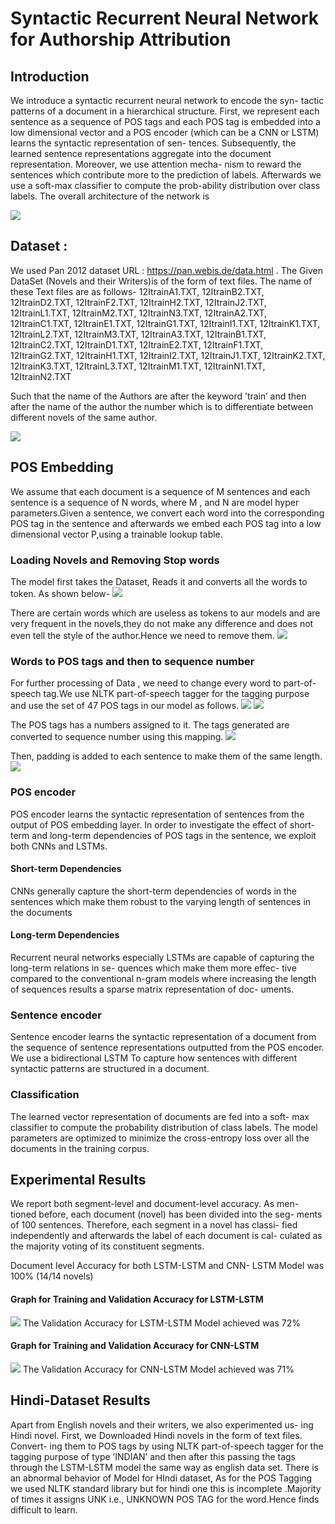# Syntactic Recurrent Neural Network for Authorship Attribution

<!-- vim-markdown-toc -->

## Introduction

We introduce a syntactic recurrent neural network to encode the syn-
tactic patterns of a document in a hierarchical structure. First, we
represent each sentence as a sequence of POS tags and each POS tag
is embedded into a low dimensional vector and a POS encoder (which
can be a CNN or LSTM) learns the syntactic representation of sen-
tences. Subsequently, the learned sentence representations aggregate
into the document representation. Moreover, we use attention mecha-
nism to reward the sentences which contribute more to the prediction
of labels. Afterwards we use a soft-max classifier to compute the prob-ability distribution over class labels.
The overall architecture of the network is

<img src="images/smai1.png" ></img>

## Dataset :
We used Pan 2012 dataset URL : https://pan.webis.de/data.html . The Given DataSet (Novels and their Writers)is of the form of text
files.
The name of these Text files are as follows-
12ItrainA1.TXT,
12ItrainB2.TXT,
12ItrainD2.TXT,
12ItrainF2.TXT,
12ItrainH2.TXT,
12ItrainJ2.TXT,
12ItrainL1.TXT,
12ItrainM2.TXT,
12ItrainN3.TXT,
12ItrainA2.TXT,
12ItrainC1.TXT,
12ItrainE1.TXT,
12ItrainG1.TXT,
12ItrainI1.TXT,
12ItrainK1.TXT,
12ItrainL2.TXT,
12ItrainM3.TXT,
12ItrainA3.TXT,
12ItrainB1.TXT,
12ItrainC2.TXT,
12ItrainD1.TXT,
12ItrainE2.TXT,
12ItrainF1.TXT,
12ItrainG2.TXT,
12ItrainH1.TXT,
12ItrainI2.TXT,
12ItrainJ1.TXT,
12ItrainK2.TXT,
12ItrainK3.TXT,
12ItrainL3.TXT,
12ItrainM1.TXT,
12ItrainN1.TXT,
12ItrainN2.TXT

Such that the name of the Authors are after the keyword ’train’ and
then after the name of the author the number which is to differentiate
between different novels of the same author.

<img src="images/9.png" ></img>

## POS Embedding
We assume that each document is a sequence of M sentences and
each sentence is a sequence of N words, where M , and N are model
hyper parameters.Given a sentence, we convert each word into the
corresponding POS tag in the sentence and afterwards we embed each
POS tag into a low dimensional vector P,using a trainable lookup
table.

### Loading Novels and Removing Stop words 
The model first takes the Dataset, Reads it and converts all the words
to token.
As shown below-
<img src="images/1.png" ></img>

There are certain words which are useless as tokens to aur models and
are very frequent in the novels,they do not make any difference and
does not even tell the style of the author.Hence we need to remove
them.
<img src="images/2.png" ></img>

### Words to POS tags and then to sequence number
For further processing of Data , we need to change every word to
part-of-speech tag.We use NLTK part-of-speech tagger for the tagging
purpose and use the set of 47 POS tags in our model as follows.
<img src="images/smai2.png" ></img>
<img src="images/4.png" ></img>

The POS tags has a numbers assigned to it. The tags generated are
converted to sequence number using this mapping.
<img src="images/6.png" ></img>

Then, padding is added to each sentence to make them of the same
length.
<img src="images/7.png" ></img>

### POS encoder 
POS encoder learns the syntactic representation of sentences from the
output of POS embedding layer. In order to investigate the effect of
short-term and long-term dependencies of POS tags in the sentence,
we exploit both CNNs and LSTMs.
####  Short-term Dependencies
CNNs generally capture the short-term dependencies of words in the
sentences which make them robust to the varying length of sentences
in the documents
####  Long-term Dependencies
Recurrent neural networks especially LSTMs are capable of capturing
the long-term relations in se- quences which make them more effec-
tive compared to the conventional n-gram models where increasing
the length of sequences results a sparse matrix representation of doc-
uments.

### Sentence encoder 
Sentence encoder learns the syntactic representation of a document
from the sequence of sentence representations outputted from the POS
encoder. We use a bidirectional LSTM To capture how sentences with
different syntactic patterns are structured in a document.

### Classification 
The learned vector representation of documents are fed into a soft-
max classifier to compute the probability distribution of class labels.
The model parameters are optimized to minimize the cross-entropy loss over all the documents in the training corpus.

## Experimental Results
We report both segment-level and document-level accuracy. As men-
tioned before, each document (novel) has been divided into the seg-
ments of 100 sentences. Therefore, each segment in a novel has classi-
fied independently and afterwards the label of each document is cal-
culated as the majority voting of its constituent segments.

Document level Accuracy for both LSTM-LSTM and CNN-
LSTM Model was 100% (14/14 novels)

#### Graph for Training and Validation Accuracy for LSTM-LSTM
<img src="images/lstm_lstm.png" ></img>
The Validation Accuracy for LSTM-LSTM Model achieved
was 72%
#### Graph for Training and Validation Accuracy for CNN-LSTM
<img src="images/cnnlstm.png" ></img>
The Validation Accuracy for CNN-LSTM Model achieved
was 71%

## Hindi-Dataset Results
Apart from English novels and their writers, we also experimented us-
ing Hindi novel.
First, we Downloaded Hindi novels in the form of text files. Convert-
ing them to POS tags by using NLTK part-of-speech tagger for the
tagging purpose of type ’INDIAN’ and then after this passing the tags
through the LSTM-LSTM model the same way as english data set.
There is an abnormal behavior of Model for HIndi dataset,
As for the POS Tagging we used NLTK standard library but
for hindi one this is incomplete .Majority of times it assigns
UNK i.e., UNKNOWN POS TAG for the word.Hence finds
difficult to learn.



